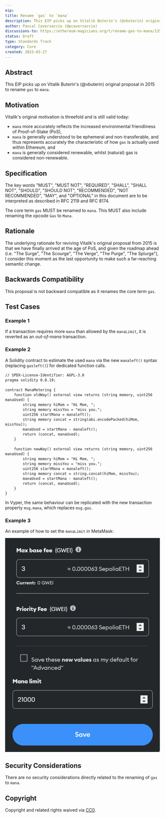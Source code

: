 ```yaml
---
eip:
title: Rename `gas` to `mana`
description: This EIP picks up on Vitalik Buterin's (@vbuterin) original proposal in 2015 to rename `gas` to `mana`
author: Pascal Caversaccio (@pcaversaccio)
discussions-to: https://ethereum-magicians.org/t/rename-gas-to-mana/13570
status: Draft
type: Standards Track
category: Core
created: 2023-03-27
---
```


## Abstract

This EIP picks up on Vitalik Buterin's (@vbuterin) original proposal in 2015 to rename `gas` to `mana`.

## Motivation

Vitalik's original motivation is threefold and is still valid today:

- `mana` more accurately reflects the increased environmental friendliness of Proof-of-Stake (PoS),
- `mana` is generally understood to be ephemeral and non-transferable, and thus represents accurately the characteristic of how `gas` is actually used within Ethereum, and
- `mana` is generally considered renewable, whilst (natural) gas is considered non-renewable.

## Specification

The key words "MUST", "MUST NOT", "REQUIRED", "SHALL", "SHALL NOT", "SHOULD", "SHOULD NOT", "RECOMMENDED", "NOT RECOMMENDED", "MAY", and "OPTIONAL" in this document are to be interpreted as described in RFC 2119 and RFC 8174.

The core term `gas` MUST be renamed to `mana`. This MUST also include renaming the opcode `Gas` to `Mana`.

## Rationale

The underlying rationale for reviving Vitalik's original proposal from 2015 is that we have finally arrived at the age of PoS, and given the roadmap ahead (i.e. "The Surge", "The Scourge", "The Verge", "The Purge", "The Splurge"), I consider this moment as the last opportunity to make such a far-reaching semantic change.

## Backwards Compatibility

This proposal is not backward compatible as it renames the core term `gas`.

## Test Cases

### Example 1

If a transaction requires more `mana` than allowed by the `manaLimit`, it is reverted as an _out-of-mana_ transaction.

### Example 2

A Solidity contract to estimate the used `mana` via the new `manaleft()` syntax (replacing `gasleft()`) for dedicated function calls.

```solidity
// SPDX-License-Identifier: AGPL-3.0
pragma solidity 0.8.19;

contract ManaMetering {
    function oldWay() external view returns (string memory, uint256 manaUsed) {
        string memory hiMom = "Hi Mom, ";
        string memory missYou = "miss you.";
        uint256 startMana = manaleft();
        string memory concat = string(abi.encodePacked(hiMom, missYou));
        manaUsed = startMana - manaleft();
        return (concat, manaUsed);
    }

    function newWay() external view returns (string memory, uint256 manaUsed) {
        string memory hiMom = "Hi Mom, ";
        string memory missYou = "miss you.";
        uint256 startMana = manaleft();
        string memory concat = string.concat(hiMom, missYou);
        manaUsed = startMana - manaleft();
        return (concat, manaUsed);
    }
}
```

In Vyper, the same behaviour can be replicated with the new transaction property `msg.mana`, which replaces `msg.gas`.

### Example 3

An example of how to set the `manaLimit` in MetaMask:

![MetaMask manaLimit](../assets/eip-rename_gas_to_mana/MetaMask_Mana.png)

## Security Considerations

There are no security considerations directly related to the renaming of `gas` to `mana`.

## Copyright

Copyright and related rights waived via [CC0](../LICENSE.md).
